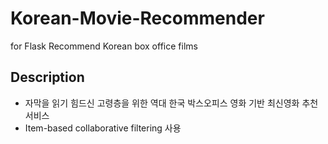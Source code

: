 # Korean-Movie-Recommender
for Flask
Recommend Korean box office films 

## Description
- 자막을 읽기 힘드신 고령층을 위한 역대 한국 박스오피스 영화 기반 최신영화 추천 서비스
- Item-based collaborative filtering 사용
